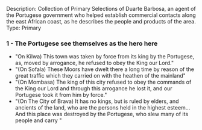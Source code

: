 Description: Collection of Primary Selections of Duarte Barbosa, an agent of the Portugese government who helped establish commercial contacts along the east African coast, as he describes the people and products of the area.
Type: Primary
### 1 - The Portugese see themselves as the hero here
- "On Kilwa) This town was taken by force from its king by the Portugese, as, moved by arrogance, he refused to obey the King our Lord."
- "(On Sofala) These Moors have dwelt there a long time by reason of the great traffic which they carried on with the heathen of the mainland"
- "(On Mombasa) The king of this city refused to obey the commands of the King our Lord and through this arrogance he lost it, and our Portugese took it from him by force."
- "(On The City of Brava) It has no kings, but is ruled by elders, and ancients of the land, who are the persons held in the highest esteem... And this place was destroyed by the Portugese, who slew many of its people and carry "